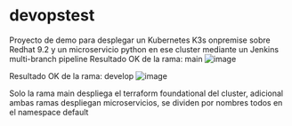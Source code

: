 # devopstest
Proyecto de demo para desplegar un Kubernetes K3s onpremise sobre Redhat 9.2 y un microservicio python en ese cluster mediante un Jenkins multi-branch pipeline
Resultado OK de la rama: main
![image](https://github.com/samuelngarciar/devopstest/assets/84947793/b9677e4b-69fd-419e-a753-47ad9b82829c)

Resultado OK de la rama: develop
![image](https://github.com/samuelngarciar/devopstest/assets/84947793/c79dede0-584d-45f5-b1fd-ef8124e57aa8)

Solo la rama main despliega el terraform foundational del cluster, adicional ambas ramas despliegan microservicios, se dividen por nombres todos en el namespace default


